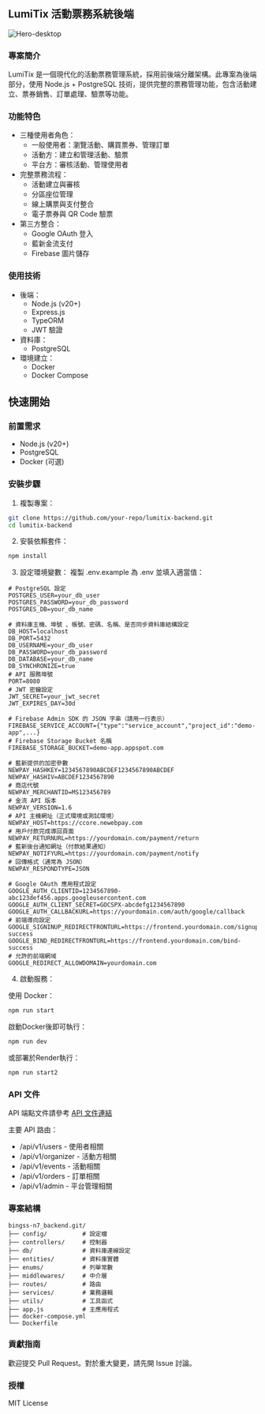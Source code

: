 ## LumiTix 活動票務系統後端
![Hero-desktop](https://github.com/user-attachments/assets/00567602-fb1b-4668-a08e-dff414564473)

### 專案簡介
LumiTix 是一個現代化的活動票務管理系統，採用前後端分離架構。此專案為後端部分，使用 Node.js + PostgreSQL 技術，提供完整的票務管理功能，包含活動建立、票券銷售、訂單處理、驗票等功能。

### 功能特色
* 三種使用者角色：
  * 一般使用者：瀏覽活動、購買票券、管理訂單
  * 活動方：建立和管理活動、驗票
  * 平台方：審核活動、管理使用者
* 完整票務流程：
  * 活動建立與審核
  * 分區座位管理
  * 線上購票與支付整合
  * 電子票券與 QR Code 驗票
* 第三方整合：
  * Google OAuth 登入
  * 藍新金流支付
  * Firebase 圖片儲存
### 使用技術
* 後端：
  * Node.js (v20+)
  * Express.js
  * TypeORM
  * JWT 驗證
* 資料庫：
  * PostgreSQL
* 環境建立：
  * Docker
  * Docker Compose

## 快速開始
### 前置需求
* Node.js (v20+)
* PostgreSQL
* Docker (可選)
### 安裝步驟
1. 複製專案：
```Bash Run
git clone https://github.com/your-repo/lumitix-backend.git
cd lumitix-backend
```
2. 安裝依賴套件：
```Bash Run
npm install
```
3. 設定環境變數：
複製 .env.example 為 .env 並填入適當值：
```Env Apply
# PostgreSQL 設定
POSTGRES_USER=your_db_user
POSTGRES_PASSWORD=your_db_password
POSTGRES_DB=your_db_name

# 資料庫主機、埠號 、帳號、密碼、名稱、是否同步資料庫結構設定
DB_HOST=localhost
DB_PORT=5432
DB_USERNAME=your_db_user
DB_PASSWORD=your_db_password
DB_DATABASE=your_db_name
DB_SYNCHRONIZE=true
# API 服務埠號
PORT=8080
# JWT 密鑰設定
JWT_SECRET=your_jwt_secret
JWT_EXPIRES_DAY=30d

# Firebase Admin SDK 的 JSON 字串（請用一行表示）
FIREBASE_SERVICE_ACCOUNT={"type":"service_account","project_id":"demo-app",...}
# Firebase Storage Bucket 名稱
FIREBASE_STORAGE_BUCKET=demo-app.appspot.com

# 藍新提供的加密參數
NEWPAY_HASHKEY=1234567890ABCDEF1234567890ABCDEF
NEWPAY_HASHIV=ABCDEF1234567890
# 商店代號
NEWPAY_MERCHANTID=MS123456789
# 金流 API 版本
NEWPAY_VERSION=1.6
# API 主機網址（正式環境或測試環境）
NEWPAY_HOST=https://ccore.newebpay.com
# 用戶付款完成導回頁面
NEWPAY_RETURNURL=https://yourdomain.com/payment/return
# 藍新後台通知網址（付款結果通知）
NEWPAY_NOTIFYURL=https://yourdomain.com/payment/notify
# 回傳格式（通常為 JSON）
NEWPAY_RESPONDTYPE=JSON

# Google OAuth 應用程式設定
GOOGLE_AUTH_CLIENTID=1234567890-abc123def456.apps.googleusercontent.com
GOOGLE_AUTH_CLIENT_SECRET=GOCSPX-abcdefg1234567890
GOOGLE_AUTH_CALLBACKURL=https://yourdomain.com/auth/google/callback
# 前端導向設定
GOOGLE_SIGNINUP_REDIRECTFRONTURL=https://frontend.yourdomain.com/signup-success
GOOGLE_BIND_REDIRECTFRONTURL=https://frontend.yourdomain.com/bind-success
# 允許的前端網域
GOOGLE_REDIRECT_ALLOWDOMAIN=yourdomain.com
```

4. 啟動服務：

使用 Docker：
```Bash Run
npm run start
```
啟動Docker後即可執行：
```Bash Run
npm run dev
```
或部署於Render執行：
```Bash Run
npm run start2
```

### API 文件
API 端點文件請參考 [API 文件連結](https://www.notion.so/1af6a246851881dfa483f8d3d4b4c595?v=1af6a246851881fea119000c86ad2ccc)

主要 API 路由：
* /api/v1/users - 使用者相關
* /api/v1/organizer - 活動方相關
* /api/v1/events - 活動相關
* /api/v1/orders - 訂單相關
* /api/v1/admin - 平台管理相關

### 專案結構
```Apply
bingss-n7_backend.git/
├── config/          # 設定檔
├── controllers/     # 控制器
├── db/              # 資料庫連線設定
├── entities/        # 資料庫實體
├── enums/           # 列舉常數
├── middlewares/     # 中介層
├── routes/          # 路由
├── services/        # 業務邏輯
├── utils/           # 工具函式
├── app.js           # 主應用程式
├── docker-compose.yml
└── Dockerfile
```

### 貢獻指南
歡迎提交 Pull Request。對於重大變更，請先開 Issue 討論。

### 授權
MIT License
